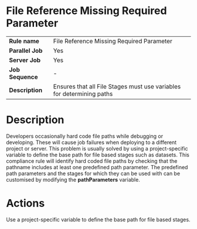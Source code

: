 # File Reference Missing Required Parameter

|     |     |
| --- | --- |
| **Rule name** | File Reference Missing Required Parameter |
| **Parallel Job** | Yes |
| **Server Job** | Yes |
| **Job Sequence** | \-  |
| **Description** | Ensures that all File Stages must use variables for determining paths |

# Description

Developers occasionally hard code file paths while debugging or developing. These will cause job failures when deploying to a different project or server. This problem is usually solved by using a project-specific variable to define the base path for file based stages such as datasets. This compliance rule will identify hard coded file paths by checking that the pathname includes at least one predefined path parameter. The predefined path parameters and the stages for which they can be used with can be customised by modifying the **pathParameters** variable.

# Actions

Use a project-specific variable to define the base path for file based stages.
